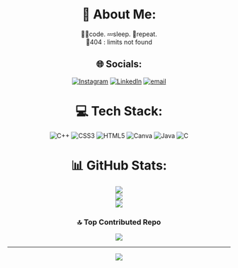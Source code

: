<div align="center">

# 💫 About Me:
👨‍💻code. 💤sleep. 🔁repeat.<br>🤖404 : limits not found <br>

## 🌐 Socials:
[![Instagram](https://img.shields.io/badge/Instagram-%23E4405F.svg?logo=Instagram&logoColor=white)](https://instagram.com/Aelees08_07) [![LinkedIn](https://img.shields.io/badge/LinkedIn-%230077B5.svg?logo=linkedin&logoColor=white)](https://linkedin.com/in/AeleesBhuva) [![email](https://img.shields.io/badge/Email-D14836?logo=gmail&logoColor=white)](mailto:aelees07@gmail.com) 

# 💻 Tech Stack:
![C++](https://img.shields.io/badge/c++-%2300599C.svg?style=for-the-badge&logo=c%2B%2B&logoColor=white) 
![CSS3](https://img.shields.io/badge/css3-%231572B6.svg?style=for-the-badge&logo=css3&logoColor=white) 
![HTML5](https://img.shields.io/badge/html5-%23E34F26.svg?style=for-the-badge&logo=html5&logoColor=white) 
![Canva](https://img.shields.io/badge/Canva-%2300C4CC.svg?style=for-the-badge&logo=Canva&logoColor=white) 
![Java](https://img.shields.io/badge/java-%23ED8B00.svg?style=for-the-badge&logo=openjdk&logoColor=white) 
![C](https://img.shields.io/badge/c-%2300599C.svg?style=for-the-badge&logo=c&logoColor=white)

# 📊 GitHub Stats:
![](https://github-readme-stats.vercel.app/api?username=Aelees0807&theme=highcontrast&hide_border=false&include_all_commits=false&count_private=false)<br/>
![](https://nirzak-streak-stats.vercel.app/?user=Aelees0807&theme=highcontrast&hide_border=false)<br/>
![](https://github-readme-stats.vercel.app/api/top-langs/?username=Aelees0807&theme=highcontrast&hide_border=false&include_all_commits=false&count_private=false&layout=compact)

### 🔝 Top Contributed Repo
![](https://github-contributor-stats.vercel.app/api?username=Aelees0807&limit=5&theme=dark&combine_all_yearly_contributions=true)

---
[![](https://visitcount.itsvg.in/api?id=Aelees0807&icon=2&color=0)](https://visitcount.itsvg.in)

</div>
